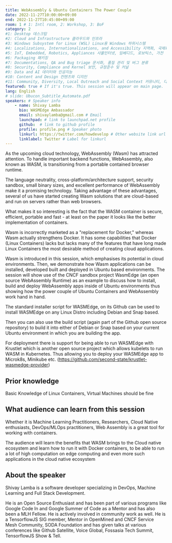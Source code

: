```yaml
---
title: WebAssembly & Ubuntu Containers The Power Couple
date: 2022-11-27T10:00:00+09:00
end: 2022-11-27T10:45:00+09:00
room: 1 # 1: Intl room, 2: Workshop, 3: BoF
category: 2
#1: Desktop 데스크탑
#2: Cloud and Infrastructure 클라우드와 인프라
#3: Windows Subsystem for Linux (WSL) Linux용 Windows 하위시스템
#4: Localizations, Internationalizations, and Accessibility 지역화, 국제화 및 접근성
#5: IoT, Embedded, Robotics, Appliances 사물인터넷, 임베디드, 로보틱스, 가전
#6: Packaging 패키징
#7: Documentations, QA and Bug triage 문서화, 품질 관리 및 버그 분류
#8: Security, Compliance and Kernel 보안, 규정준수 및 커널
#9: Data and AI 데이터와 인공지능
#10: Content and Design 컨텐츠와 디지인
#11: Community, Diversity, Local Outreach and Social Context 커뮤니티, 다양성, 지역 사회 협력과 사회적 관점
featured: true # If it's true. This session will appear on main page.
lang: English
# slide: Ubucon_Subtitle_Automate.pdf
speakers: # Speaker info
    - name: Shivay Lamba
      bio: WASMEdge Ambassador
      email: shivaylamba@gmail.com # Email
      launchpad: # link to launchpad.net profile
      github:  # link to github profile
      profile: profile.png # Speaker photo
      linkurl: https://twitter.com/howdevelop # Other website link url
      linklabel: Twitter # Label for linkurl
---
```

As the upcoming cloud technology, WebAssembly (Wasm) has attracted attention. To handle important backend functions, WebAssembly, also known as WASM, is transitioning from a portable contained browser runtime. 

The language neutrality, cross-platform/architecture support, security sandbox, small binary sizes, and excellent performance of WebAssembly make it a promising technology. Taking advantage of these advantages, several of us have started creating Wasm solutions that are cloud-based and run on servers rather than web browsers.

What makes it so interesting is the fact that the WASM container is secure, efficient, portable and fast - at least on the paper it looks like the better implementation of containers.

Wasm is incorrectly marketed as a "replacement for Docker," whereas Wasm actually strengthens Docker. It has some capabilities that Docker (Linux Containers) lacks but lacks many of the features that have long made Linux Containers the most desirable method of creating cloud applications. 

Wasm is introduced in this session, which emphasises its potential in cloud environments. Then, we demonstrate how Wasm applications can be installed, developed built and deployed in Ubuntu based environments.  The session will show use of the CNCF sandbox project WasmEdge (an open source WebAssembly Runtime) as an example to discuss how to install, build and deploy WebAssembly apps inside of Ubuntu environments thus showing how the power couple of Ubuntu Containers and WebAssembly work hand in hand. 

The standard installer script for WASMEdge, on its Github can be used to install WASMEdge on any Linux Distro including Debian and Snap based. 

Then you can also use the build script (again part of the Github open source repository) to build it into either of Debian or Snap based on your current Ubuntu environment in which you are building the app. 

For deployment there is support for being able to run WASMEdge with Krustlet which is another open source project which allows kubelets to run WASM in Kubernetes. Thus allowing you to deploy your WASMEdge app to Microk8s, Minikube etc. (https://github.com/second-state/krustlet-wasmedge-provider)

## Prior knowledge
Basic Knowledge of Linux Containers, Virtual Machines should be fine

## What audience can learn from this session
Whether it is Machine Learning Practitioners, Researchers, Cloud Native enthusiasts, DevOps/MLOps practitioners, Web Assembly is a great tool for working with containers. 

The audience will learn the benefits that WASM brings to the Cloud native ecosystem and learn how to run it with Docker containers, to be able to run a lot of high computation on edge computing and even more such applications in the cloud native ecosystem

## About the speaker 
Shivay Lamba is a software developer specializing in DevOps, Machine Learning and Full Stack Development. 

He is an Open Source Enthusiast and has been part of various programs like Google Code In and Google Summer of Code as a Mentor and has also been a MLH Fellow. He is actively involved in community work as well. He is a TensorflowJS SIG member, Mentor in OpenMined and CNCF Service Mesh Community, SODA Foundation and has given talks at various conferences like Github Satellite, Voice Global, Fossasia Tech Summit, TensorflowJS Show & Tell. 
